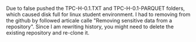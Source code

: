Due to false pushed the TPC-H-0.1.TXT and TPC-H-0.1-PARQUET folders, which caused disk full for linux student environment. I had to removing from the github by followed articale calle "Removing sensitive data from a repository". Since I am  rewriting history, you might need to delete the existing repository and re-clone it.
